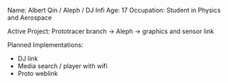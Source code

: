 Name: Albert Qin / Aleph / DJ Infi
Age: 17
Occupation: Student in Physics and Aerospace

Active Project: Prototracer branch -> Aleph -> graphics and sensor link

Planned Implementations: 
- DJ link
- Media search / player with wifi
- Proto weblink
